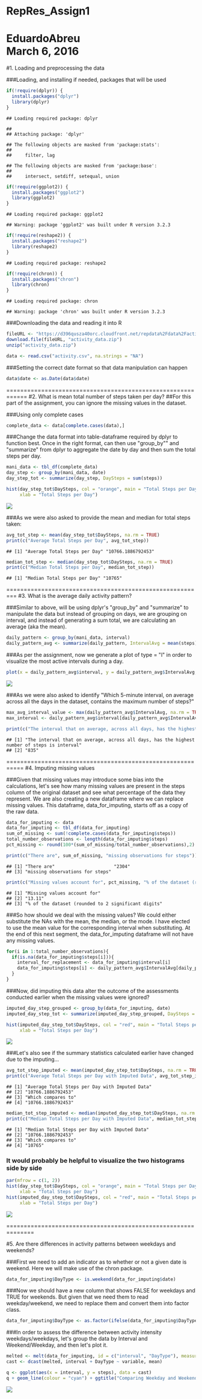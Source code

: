 # RepRes_Assign1
EduardoAbreu  
March 6, 2016  
===============================================================
#1. Loading and preprocessing the data

###Loading, and installing if needed, packages that will be used

```r
if(!require(dplyr)) {
  install.packages("dplyr")
  library(dplyr)  
}
```

```
## Loading required package: dplyr
```

```
## 
## Attaching package: 'dplyr'
```

```
## The following objects are masked from 'package:stats':
## 
##     filter, lag
```

```
## The following objects are masked from 'package:base':
## 
##     intersect, setdiff, setequal, union
```

```r
if(!require(ggplot2)) {
  install.packages("ggplot2")
  library(ggplot2)  
}
```

```
## Loading required package: ggplot2
```

```
## Warning: package 'ggplot2' was built under R version 3.2.3
```

```r
if(!require(reshape2)) {
  install.packages("reshape2")
  library(reshape2)
}
```

```
## Loading required package: reshape2
```

```r
if(!require(chron)) {
  install.packages("chron")
  library(chron)
}
```

```
## Loading required package: chron
```

```
## Warning: package 'chron' was built under R version 3.2.3
```

###Downloading the data and reading it into R


```r
fileURL <- "https://d396qusza40orc.cloudfront.net/repdata%2Fdata%2Factivity.zip"
download.file(fileURL, "activity_data.zip")
unzip("activity_data.zip")

data <- read.csv("activity.csv", na.strings = "NA")
```

###Setting the correct date format so that data manipulation can happen


```r
data$date <- as.Date(data$date)
```

============================================================
#2. What is mean total number of steps taken per day?
##For this part of the assignment, you can ignore the missing values in the dataset.

###Using only complete cases


```r
complete_data <- data[complete.cases(data),]
```

###Change the data format into table-dataframe required by dplyr to function best. Once in the right format, can then use "group_by"" and "summarize" from dplyr to aggregate the date by day and then sum the total steps per day.


```r
mani_data <- tbl_df(complete_data)
day_step <- group_by(mani_data, date)
day_step_tot <- summarize(day_step, DaySteps = sum(steps))

hist(day_step_tot$DaySteps, col = "orange", main = "Total Steps per Day (histogram)",
     xlab = "Total Steps per Day")
```

![](PA1_template_files/figure-html/unnamed-chunk-5-1.png)<!-- -->

###As we were also asked to provide the mean and median for total steps taken:


```r
avg_tot_step <- mean(day_step_tot$DaySteps, na.rm = TRUE)
print(c("Average Total Steps per Day", avg_tot_step))
```

```
## [1] "Average Total Steps per Day" "10766.1886792453"
```

```r
median_tot_step <- median(day_step_tot$DaySteps, na.rm = TRUE)
print(c("Median Total Steps per Day", median_tot_step))
```

```
## [1] "Median Total Steps per Day" "10765"
```
=========================================================
#3. What is the average daily activity pattern?

###Similar to above, will be using dplyr's "group_by" and "summarize" to manipulate the data but instead of grouping on days, we are grouping on interval, and instead of generating a sum total, we are calculating an average (aka the mean).


```r
daily_pattern <- group_by(mani_data, interval)
daily_pattern_avg <- summarize(daily_pattern, IntervalAvg = mean(steps))
```

###As per the assignment, now we generate a plot of type = "l" in order to visualize the most active intervals during a day.

```r
plot(x = daily_pattern_avg$interval, y = daily_pattern_avg$IntervalAvg, type = "l", col = "purple", xlab = "5-minute intervals of a day", ylab = "Average Number of Steps per Interval", main = "5-minute Intervals vs Average Steps per Interval")
```

![](PA1_template_files/figure-html/unnamed-chunk-8-1.png)<!-- -->

###As we were also asked to identify "Which 5-minute interval, on average across all the days in the dataset, contains the maximum number of steps?"


```r
max_avg_interval_value <- max(daily_pattern_avg$IntervalAvg, na.rm = TRUE)
max_interval <- daily_pattern_avg$interval[daily_pattern_avg$IntervalAvg == max_avg_interval_value]

print(c("The interval that on average, across all days, has the highest number of steps is interval", max_interval))
```

```
## [1] "The interval that on average, across all days, has the highest number of steps is interval"
## [2] "835"
```

===========================================================
#4. Imputing missing values

###Given that missing values may introduce some bias into the calculations, let's see how many missing values are present in the steps column of the original dataset and see what percentage of the data they represent. We are also creating a new dataframe where we can replace missing values.  This dataframe, data_for_imputing, starts off as a copy of the raw data.


```r
data_for_imputing <- data
data_for_imputing <- tbl_df(data_for_imputing) 
sum_of_missing <- sum(!complete.cases(data_for_imputing$steps))
total_number_observations <- length(data_for_imputing$steps)
pct_missing <- round(100*(sum_of_missing/total_number_observations),2)

print(c("There are", sum_of_missing, "missing observations for steps"))
```

```
## [1] "There are"                      "2304"                          
## [3] "missing observations for steps"
```

```r
print(c("Missing values account for", pct_missing, "% of the dataset (rounded to 2 significant digits"))
```

```
## [1] "Missing values account for"                       
## [2] "13.11"                                            
## [3] "% of the dataset (rounded to 2 significant digits"
```

###So how should we deal with the missing values? We could either substitute the NAs with the mean, the median, or the mode.  I have elected to use the mean value for the corresponding interval when substituting. At the end of this next segment, the data_for_imputing dataframe will not have any missing values.  


```r
for(i in 1:total_number_observations){
  if(is.na(data_for_imputing$steps[i])){
    interval_for_replacement <- data_for_imputing$interval[i]
    data_for_imputing$steps[i] <- daily_pattern_avg$IntervalAvg[daily_pattern_avg$interval == interval_for_replacement]
  }
}
```

###Now, did imputing this data alter the outcome of the assessments conducted earlier when the missing values were ignored?


```r
imputed_day_step_grouped <- group_by(data_for_imputing, date)
imputed_day_step_tot <- summarize(imputed_day_step_grouped, DaySteps = sum(steps))

hist(imputed_day_step_tot$DaySteps, col = "red", main = "Total Steps per Day with Imputed Data (histogram)",
     xlab = "Total Steps per Day")
```

![](PA1_template_files/figure-html/unnamed-chunk-12-1.png)<!-- -->

###Let's also see if the summary statistics calculated earlier have changed due to the imputing...


```r
avg_tot_step_imputed <- mean(imputed_day_step_tot$DaySteps, na.rm = TRUE)
print(c("Average Total Steps per Day with Imputed Data", avg_tot_step_imputed, "Which compares to",avg_tot_step))
```

```
## [1] "Average Total Steps per Day with Imputed Data"
## [2] "10766.1886792453"                             
## [3] "Which compares to"                            
## [4] "10766.1886792453"
```

```r
median_tot_step_imputed <- median(imputed_day_step_tot$DaySteps, na.rm = TRUE)
print(c("Median Total Steps per Day with Imputed Data", median_tot_step_imputed, "Which compares to", median_tot_step))
```

```
## [1] "Median Total Steps per Day with Imputed Data"
## [2] "10766.1886792453"                            
## [3] "Which compares to"                           
## [4] "10765"
```

### It would probably be helpful to visualize the two histograms side by side


```r
par(mfrow = c(1, 2))
hist(day_step_tot$DaySteps, col = "orange", main = "Total Steps per Day (histogram)",
     xlab = "Total Steps per Day")
hist(imputed_day_step_tot$DaySteps, col = "red", main = "Total Steps per Day with Imputed Data (histogram)",
     xlab = "Total Steps per Day")
```

![](PA1_template_files/figure-html/unnamed-chunk-14-1.png)<!-- -->

==============================================================

#5. Are there differences in activity patterns between weekdays and weekends?

###First we need to add an indicator as to whether or not a given date is weekend. Here we will make use of the chron package.


```r
data_for_imputing$DayType <- is.weekend(data_for_imputing$date)
```

###Now we should have a new column that shows FALSE for weekdays and TRUE for weekends. But given that we need them to read weekday/weekend, we need to replace them and convert them into factor class.


```r
data_for_imputing$DayType <- as.factor(ifelse(data_for_imputing$DayType == TRUE, "Weekend", "Weekday"))
```

###In order to assess the difference between activity intensity weekdays/weekdays, let's group the data by Interval and Weekend/Weekday, and then let's plot it.


```r
melted <- melt(data_for_imputing, id = c("interval", "DayType"), measure.vars = c("steps"))
cast <- dcast(melted, interval + DayType ~ variable, mean)

q <- ggplot(aes(x = interval, y = steps), data = cast)
q + geom_line(colour = "cyan") + ggtitle("Comparing Weekday and Weekend Activity")+ labs(x = "Interval")+ labs(y = "Average number of steps taken")+ facet_grid(DayType ~ .) + theme_bw()
```

![](PA1_template_files/figure-html/unnamed-chunk-17-1.png)<!-- -->


